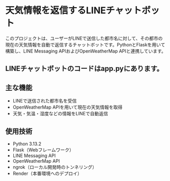 # 天気情報を返信するLINEチャットボット

このプロジェクトは、ユーザーがLINEで送信した都市名に対して、その都市の現在の天気情報を自動で返信するチャットボットです。PythonとFlaskを用いて構築し、LINE Messaging APIおよびOpenWeatherMap APIと連携しています。

## LINEチャットボットのコードはapp.pyにあります。

##  主な機能

- LINEで送信された都市名を受信
- OpenWeatherMap APIを用いて現在の天気情報を取得
- 天気・気温・湿度などの情報をLINEで自動返信

## 使用技術

- Python 3.13.2
- Flask（Webフレームワーク）
- LINE Messaging API
- OpenWeatherMap API
- ngrok（ローカル開発時のトンネリング）
- Render（本番環境へのデプロイ）


